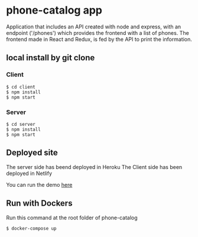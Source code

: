 # phone-catalog app

Application that includes an API created with node and express, with an endpoint ('/phones') which provides the frontend with a list of phones. 
The frontend made in React and Redux, is fed by the API to print the information. 


## local install by git clone

### Client

```
$ cd client
$ npm install
$ npm start
```

### Server

```
$ cd server
$ npm install
$ npm start
```

## Deployed site

The server side has beend deployed in Heroku
The Client side has been deployed in Netlify

You can run the demo [here](https://phone-catalog.netlify.app)


## Run with Dockers

Run this command at the root folder of phone-catalog
```
$ docker-compose up

```


